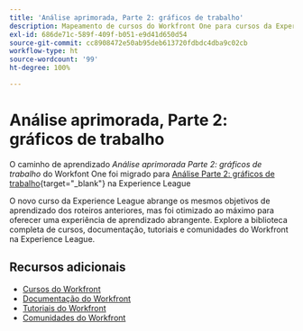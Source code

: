 ```yaml
---
title: 'Análise aprimorada, Parte 2: gráficos de trabalho'
description: Mapeamento de cursos do Workfront One para cursos da Experience League
exl-id: 686de71c-589f-409f-b051-e9d41d650d54
source-git-commit: cc8908472e50ab95deb613720fdbdc4dba9c02cb
workflow-type: ht
source-wordcount: '99'
ht-degree: 100%

---
```


# Análise aprimorada, Parte 2: gráficos de trabalho

O caminho de aprendizado *Análise aprimorada Parte 2: gráficos de trabalho* do Workfont One foi migrado para [Análise Parte 2: gráficos de trabalho](https://experienceleague.adobe.com/?recommended=Workfront-U-1-2022.2.analytics){target="_blank"} na Experience League

O novo curso da Experience League abrange os mesmos objetivos de aprendizado dos roteiros anteriores, mas foi otimizado ao máximo para oferecer uma experiência de aprendizado abrangente.  Explore a biblioteca completa de cursos, documentação, tutoriais e comunidades do Workfront na Experience League.

## Recursos adicionais

* [Cursos do Workfront](https://experienceleague.adobe.com/?lang=pt-BR&amp;Solution=Workfront#courses)
* [Documentação do Workfront](https://experienceleague.adobe.com/docs/workfront.html?lang=pt-BR)
* [Tutoriais do Workfront](https://experienceleague.adobe.com/docs/workfront-learn/tutorials-workfront/home.html?lang=pt-BR)
* [Comunidades do Workfront](https://experienceleaguecommunities.adobe.com/t5/workfront/ct-p/workfront)
